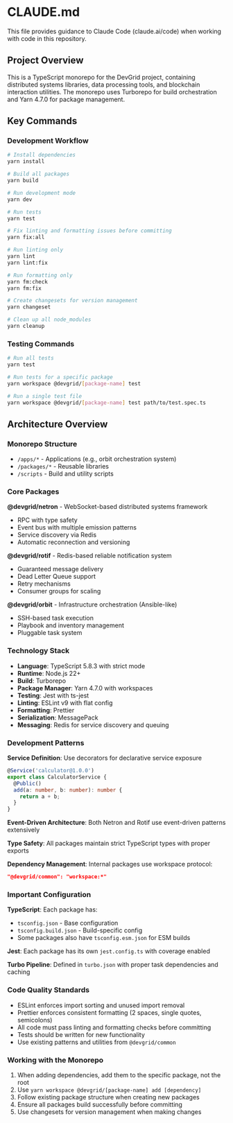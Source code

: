 # CLAUDE.md

This file provides guidance to Claude Code (claude.ai/code) when working with code in this repository.

## Project Overview

This is a TypeScript monorepo for the DevGrid project, containing distributed systems libraries, data processing tools, and blockchain interaction utilities. The monorepo uses Turborepo for build orchestration and Yarn 4.7.0 for package management.

## Key Commands

### Development Workflow
```bash
# Install dependencies
yarn install

# Build all packages
yarn build

# Run development mode
yarn dev

# Run tests
yarn test

# Fix linting and formatting issues before committing
yarn fix:all

# Run linting only
yarn lint
yarn lint:fix

# Run formatting only
yarn fm:check
yarn fm:fix

# Create changesets for version management
yarn changeset

# Clean up all node_modules
yarn cleanup
```

### Testing Commands
```bash
# Run all tests
yarn test

# Run tests for a specific package
yarn workspace @devgrid/[package-name] test

# Run a single test file
yarn workspace @devgrid/[package-name] test path/to/test.spec.ts
```

## Architecture Overview

### Monorepo Structure
- `/apps/*` - Applications (e.g., orbit orchestration system)
- `/packages/*` - Reusable libraries
- `/scripts` - Build and utility scripts

### Core Packages

**@devgrid/netron** - WebSocket-based distributed systems framework
- RPC with type safety
- Event bus with multiple emission patterns
- Service discovery via Redis
- Automatic reconnection and versioning

**@devgrid/rotif** - Redis-based reliable notification system
- Guaranteed message delivery
- Dead Letter Queue support
- Retry mechanisms
- Consumer groups for scaling

**@devgrid/orbit** - Infrastructure orchestration (Ansible-like)
- SSH-based task execution
- Playbook and inventory management
- Pluggable task system

### Technology Stack
- **Language**: TypeScript 5.8.3 with strict mode
- **Runtime**: Node.js 22+
- **Build**: Turborepo
- **Package Manager**: Yarn 4.7.0 with workspaces
- **Testing**: Jest with ts-jest
- **Linting**: ESLint v9 with flat config
- **Formatting**: Prettier
- **Serialization**: MessagePack
- **Messaging**: Redis for service discovery and queuing

### Development Patterns

**Service Definition**: Use decorators for declarative service exposure
```typescript
@Service('calculator@1.0.0')
export class CalculatorService {
  @Public()
  add(a: number, b: number): number {
    return a + b;
  }
}
```

**Event-Driven Architecture**: Both Netron and Rotif use event-driven patterns extensively

**Type Safety**: All packages maintain strict TypeScript types with proper exports

**Dependency Management**: Internal packages use workspace protocol:
```json
"@devgrid/common": "workspace:*"
```

### Important Configuration

**TypeScript**: Each package has:
- `tsconfig.json` - Base configuration
- `tsconfig.build.json` - Build-specific config
- Some packages also have `tsconfig.esm.json` for ESM builds

**Jest**: Each package has its own `jest.config.ts` with coverage enabled

**Turbo Pipeline**: Defined in `turbo.json` with proper task dependencies and caching

### Code Quality Standards

- ESLint enforces import sorting and unused import removal
- Prettier enforces consistent formatting (2 spaces, single quotes, semicolons)
- All code must pass linting and formatting checks before committing
- Tests should be written for new functionality
- Use existing patterns and utilities from `@devgrid/common`

### Working with the Monorepo

1. When adding dependencies, add them to the specific package, not the root
2. Use `yarn workspace @devgrid/[package-name] add [dependency]`
3. Follow existing package structure when creating new packages
4. Ensure all packages build successfully before committing
5. Use changesets for version management when making changes